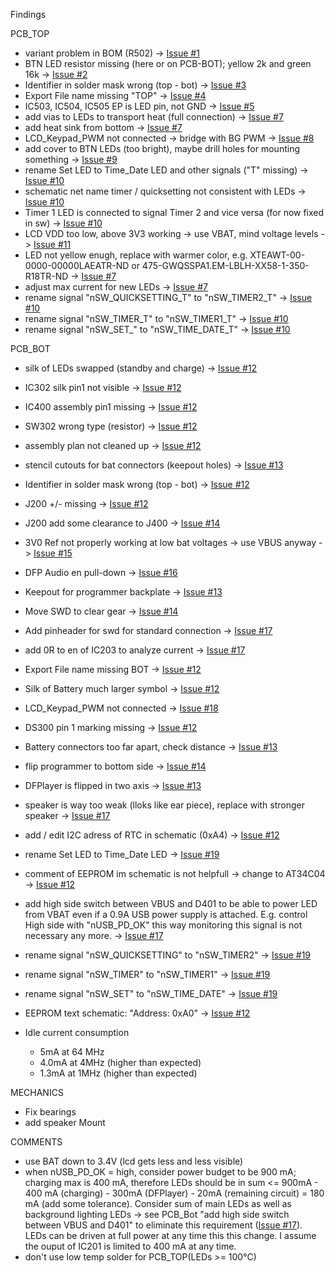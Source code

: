 Findings

PCB_TOP
- variant problem in BOM (R502) -> [Issue #1](https://github.com/mariuste/LCD_Timer_Clock/issues/1)
- BTN LED resistor missing (here or on PCB-BOT); yellow 2k and green 16k -> [Issue #2](https://github.com/mariuste/LCD_Timer_Clock/issues/2)
- Identifier in solder mask wrong (top - bot) -> [Issue #3](https://github.com/mariuste/LCD_Timer_Clock/issues/3)
- Export File name missing "TOP" -> [Issue #4](https://github.com/mariuste/LCD_Timer_Clock/issues/4)
- IC503, IC504, IC505 EP is LED pin, not GND -> [Issue #5](https://github.com/mariuste/LCD_Timer_Clock/issues/5)
- add vias to LEDs to transport heat (full connection) -> [Issue #7](https://github.com/mariuste/LCD_Timer_Clock/issues/7)
- add heat sink from bottom -> [Issue #7](https://github.com/mariuste/LCD_Timer_Clock/issues/7)
- LCD_Keypad_PWM not connected -> bridge with BG PWM -> [Issue #8](https://github.com/mariuste/LCD_Timer_Clock/issues/8)
- add cover to BTN LEDs (too bright), maybe drill holes for mounting something -> [Issue #9](https://github.com/mariuste/LCD_Timer_Clock/issues/9)
- rename Set LED to Time_Date LED and other signals ("T" missing) -> [Issue #10](https://github.com/mariuste/LCD_Timer_Clock/issues/10)
- schematic net name timer / quicksetting not consistent with LEDs -> [Issue #10](https://github.com/mariuste/LCD_Timer_Clock/issues/10)
- Timer 1 LED is connected to signal Timer 2 and vice versa (for now fixed in sw) -> [Issue #10](https://github.com/mariuste/LCD_Timer_Clock/issues/10)
- LCD VDD too low, above 3V3 working -> use VBAT, mind voltage levels -> [Issue #11](https://github.com/mariuste/LCD_Timer_Clock/issues/11)
- LED not yellow enugh, replace with warmer color, e.g. XTEAWT-00-0000-00000LAEATR-ND or 475-GWQSSPA1.EM-LBLH-XX58-1-350-R18TR-ND -> [Issue #7](https://github.com/mariuste/LCD_Timer_Clock/issues/7)
- adjust max current for new LEDs -> [Issue #7](https://github.com/mariuste/LCD_Timer_Clock/issues/7)
- rename signal "nSW_QUICKSETTING_T" to "nSW_TIMER2_T" -> [Issue #10](https://github.com/mariuste/LCD_Timer_Clock/issues/10)
- rename signal "nSW_TIMER_T" to "nSW_TIMER1_T" -> [Issue #10](https://github.com/mariuste/LCD_Timer_Clock/issues/10)
- rename signal "nSW_SET_" to "nSW_TIME_DATE_T" -> [Issue #10](https://github.com/mariuste/LCD_Timer_Clock/issues/10)

PCB_BOT
- silk of LEDs swapped (standby and charge) -> [Issue #12](https://github.com/mariuste/LCD_Timer_Clock/issues/12)
- IC302 silk pin1 not visible -> [Issue #12](https://github.com/mariuste/LCD_Timer_Clock/issues/12)
- IC400 assembly pin1 missing -> [Issue #12](https://github.com/mariuste/LCD_Timer_Clock/issues/12)
- SW302 wrong type (resistor) -> [Issue #12](https://github.com/mariuste/LCD_Timer_Clock/issues/12)
- assembly plan not cleaned up -> [Issue #12](https://github.com/mariuste/LCD_Timer_Clock/issues/12)
- stencil cutouts for bat connectors (keepout holes) -> [Issue #13](https://github.com/mariuste/LCD_Timer_Clock/issues/13)
- Identifier in solder mask wrong (top - bot) -> [Issue #12](https://github.com/mariuste/LCD_Timer_Clock/issues/12)
- J200 +/- missing -> [Issue #12](https://github.com/mariuste/LCD_Timer_Clock/issues/12)
- J200 add some clearance to J400 -> [Issue #14](https://github.com/mariuste/LCD_Timer_Clock/issues/14)
- 3V0 Ref not properly working at low bat voltages -> use VBUS anyway -> [Issue #15](https://github.com/mariuste/LCD_Timer_Clock/issues/15)
- DFP Audio en pull-down -> [Issue #16](https://github.com/mariuste/LCD_Timer_Clock/issues/16)
- Keepout for programmer backplate -> [Issue #13](https://github.com/mariuste/LCD_Timer_Clock/issues/13)
- Move SWD to clear gear -> [Issue #14](https://github.com/mariuste/LCD_Timer_Clock/issues/14)
- Add pinheader for swd for standard connection -> [Issue #17](https://github.com/mariuste/LCD_Timer_Clock/issues/17)
- add 0R to en of IC203 to analyze current -> [Issue #17](https://github.com/mariuste/LCD_Timer_Clock/issues/17)
- Export File name missing BOT -> [Issue #12](https://github.com/mariuste/LCD_Timer_Clock/issues/12)
- Silk of Battery much larger symbol -> [Issue #12](https://github.com/mariuste/LCD_Timer_Clock/issues/12)
- LCD_Keypad_PWM not connected -> [Issue #18](https://github.com/mariuste/LCD_Timer_Clock/issues/18)
- DS300 pin 1 marking missing -> [Issue #12](https://github.com/mariuste/LCD_Timer_Clock/issues/12)
- Battery connectors too far apart, check distance -> [Issue #13](https://github.com/mariuste/LCD_Timer_Clock/issues/13)
- flip programmer to bottom side -> [Issue #14](https://github.com/mariuste/LCD_Timer_Clock/issues/14)
- DFPlayer is flipped in two axis -> [Issue #13](https://github.com/mariuste/LCD_Timer_Clock/issues/13)
- speaker is way too weak (lloks like ear piece), replace with stronger speaker -> [Issue #17](https://github.com/mariuste/LCD_Timer_Clock/issues/17)
- add / edit I2C adress of RTC in schematic (0xA4) -> [Issue #12](https://github.com/mariuste/LCD_Timer_Clock/issues/12)
- rename Set LED to Time_Date LED  -> [Issue #19](https://github.com/mariuste/LCD_Timer_Clock/issues/19)
- comment of EEPROM im schematic is not helpfull -> change to AT34C04 -> [Issue #12](https://github.com/mariuste/LCD_Timer_Clock/issues/12)
- add high side switch between VBUS and D401 to be able to power LED from VBAT even if a 0.9A USB power supply is attached. E.g. control High side with  "nUSB_PD_OK" this way monitoring this signal is not necessary any more. -> [Issue #17](https://github.com/mariuste/LCD_Timer_Clock/issues/17)
- rename signal "nSW_QUICKSETTING" to "nSW_TIMER2" -> [Issue #19](https://github.com/mariuste/LCD_Timer_Clock/issues/19)
- rename signal "nSW_TIMER" to "nSW_TIMER1" -> [Issue #19](https://github.com/mariuste/LCD_Timer_Clock/issues/19)
- rename signal "nSW_SET" to "nSW_TIME_DATE" -> [Issue #19](https://github.com/mariuste/LCD_Timer_Clock/issues/19)
- EEPROM text schematic: "Address: 0xA0" -> [Issue #12](https://github.com/mariuste/LCD_Timer_Clock/issues/12)

- Idle current consumption
  - 5mA at 64 MHz
  - 4.0mA at 4MHz (higher than expected)
  - 1.3mA at 1MHz (higher than expected)

MECHANICS
- Fix bearings
- add speaker Mount

COMMENTS
- use BAT down to 3.4V (lcd gets less and less visible)
- when nUSB_PD_OK = high, consider power budget to be 900 mA; charging max is 400 mA, therefore LEDs should be in sum <= 900mA - 400 mA (charging) - 300mA (DFPlayer) - 20mA (remaining circuit) = 180 mA (add some tolerance). Consider sum of main LEDs as well as background lighting LEDs -> see PCB_Bot "add high side switch between VBUS and D401" to eliminate this requirement ([Issue #17](https://github.com/mariuste/LCD_Timer_Clock/issues/17)). LEDs can be driven at full power at any time this this change. I assume the ouput of IC201 is limited to 400 mA at any time.
- don't use low temp solder for PCB_TOP(LEDs >= 100°C)
